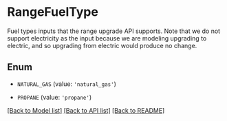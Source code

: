 # RangeFuelType

Fuel types inputs that the range upgrade API supports.  Note that we do not support electricity as the input because we are modeling upgrading to electric, and so upgrading from electric would produce no change.

## Enum

* `NATURAL_GAS` (value: `'natural_gas'`)

* `PROPANE` (value: `'propane'`)

[[Back to Model list]](../README.md#documentation-for-models) [[Back to API list]](../README.md#documentation-for-api-endpoints) [[Back to README]](../README.md)


